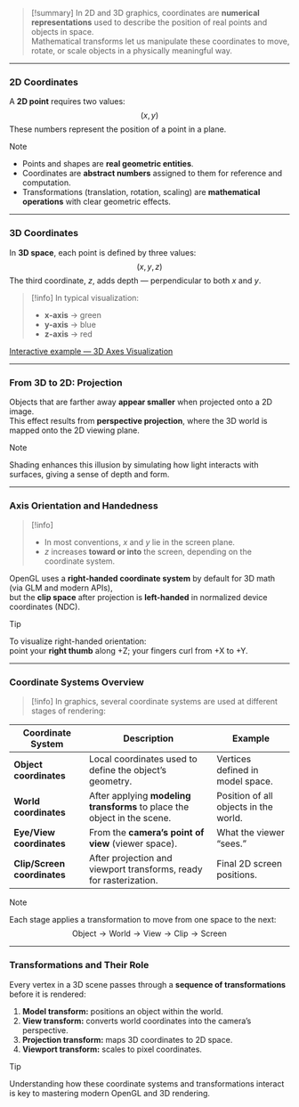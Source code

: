 
> [!summary]
In 2D and 3D graphics, coordinates are **numerical representations** used to describe the position of real points and objects in space.  
Mathematical transforms let us manipulate these coordinates to move, rotate, or scale objects in a physically meaningful way.

---

### 2D Coordinates

A **2D point** requires two values:
$$
(x, y)
$$
These numbers represent the position of a point in a plane.

> [!note]
> - Points and shapes are **real geometric entities**.  
> - Coordinates are **abstract numbers** assigned to them for reference and computation.  
> - Transformations (translation, rotation, scaling) are **mathematical operations** with clear geometric effects.

---

### 3D Coordinates

In **3D space**, each point is defined by three values:
$$
(x, y, z)
$$
The third coordinate, $z$, adds depth — perpendicular to both $x$ and $y$.

> [!info]
> In typical visualization:
> - **x-axis** → green  
> - **y-axis** → blue  
> - **z-axis** → red  

[Interactive example — 3D Axes Visualization](https://math.hws.edu/eck/cs424/graphicsbook-1.4/demos/c3/axes3D.html)

---

### From 3D to 2D: Projection

Objects that are farther away **appear smaller** when projected onto a 2D image.  
This effect results from **perspective projection**, where the 3D world is mapped onto the 2D viewing plane.

> [!note]
> Shading enhances this illusion by simulating how light interacts with surfaces, giving a sense of depth and form.

---

### Axis Orientation and Handedness

> [!info]
> - In most conventions, $x$ and $y$ lie in the screen plane.  
> - $z$ increases **toward or into** the screen, depending on the coordinate system.

OpenGL uses a **right-handed coordinate system** by default for 3D math (via GLM and modern APIs),  
but the **clip space** after projection is **left-handed** in normalized device coordinates (NDC).

> [!tip]
> To visualize right-handed orientation:  
> point your **right thumb** along +Z; your fingers curl from +X to +Y.

---

### Coordinate Systems Overview

> [!info]
> In graphics, several coordinate systems are used at different stages of rendering:

| Coordinate System | Description | Example |
|--------------------|-------------|----------|
| **Object coordinates** | Local coordinates used to define the object’s geometry. | Vertices defined in model space. |
| **World coordinates** | After applying **modeling transforms** to place the object in the scene. | Position of all objects in the world. |
| **Eye/View coordinates** | From the **camera’s point of view** (viewer space). | What the viewer “sees.” |
| **Clip/Screen coordinates** | After projection and viewport transforms, ready for rasterization. | Final 2D screen positions. |

> [!note]
> Each stage applies a transformation to move from one space to the next:
> $$
> \text{Object} \rightarrow \text{World} \rightarrow \text{View} \rightarrow \text{Clip} \rightarrow \text{Screen}
> $$

---

### Transformations and Their Role

Every vertex in a 3D scene passes through a **sequence of transformations** before it is rendered:
1. **Model transform:** positions an object within the world.  
2. **View transform:** converts world coordinates into the camera’s perspective.  
3. **Projection transform:** maps 3D coordinates to 2D space.  
4. **Viewport transform:** scales to pixel coordinates.

> [!tip]
> Understanding how these coordinate systems and transformations interact is key to mastering modern OpenGL and 3D rendering.
